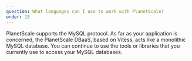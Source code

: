 ```yaml
---
question: What languages can I use to work with PlanetScale?
order: 15
---
```


PlanetScale supports the MySQL protocol. As far as your application is concerned, the PlanetScale DBaaS, based on Vitess, acts like a monolithic MySQL database. You can continue to use the tools or libraries that you currently use to access your MySQL databases.
